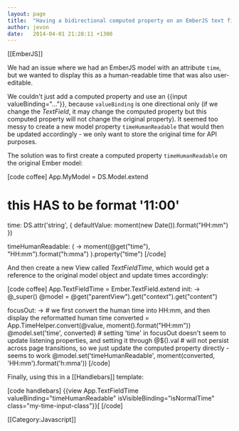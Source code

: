 ```yaml
---
layout: page
title:  "Having a bidirectional computed property on an EmberJS text field"
author: jevon
date:   2014-04-01 21:28:11 +1300
---
```


[[EmberJS]]

We had an issue where we had an EmberJS model with an attribute `time`, but we wanted to display this as a human-readable time that was also user-editable. 

We couldn't just add a computed property and use an {{input valueBinding="..."}}, because `valueBinding` is one directional only (if we change the _TextField_, it may change the computed property but this computed property will not change the original property). It seemed too messy to create a new model property `timeHumanReadable` that would then be updated accordingly - we only want to store the original time for API purposes.

The solution was to first create a computed property `timeHumanReadable` on the original Ember model:

[code coffee]
App.MyModel = DS.Model.extend
  # this HAS to be format '11:00'
  time: DS.attr('string', {
    defaultValue: moment(new Date()).format("HH:mm")
  })

  timeHumanReadable: ( ->
    moment(@get("time"), "HH:mm").format("h:mma")
  ).property("time")
[/code]

And then create a new View called _TextFieldTime_, which would get a reference to the original model object and update times accordingly:

[code coffee]
App.TextFieldTime = Ember.TextField.extend
  init: ->
    @_super()
    @model = @get("parentView").get("context").get("content")

  focusOut: ->
    # we first convert the human time into HH:mm, and then display the reformatted human time
    converted = App.TimeHelper.convert(@value, moment().format("HH:mm"))
    @model.set('time', converted)
    # setting 'time' in focusOut doesn't seem to update listening properties, and setting it through @$().val
    # will not persist across page transitions, so we just update the computed property directly - seems to work
    @model.set('timeHumanReadable', moment(converted, 'HH:mm').format('h:mma'))
[/code]

Finally, using this in a [[Handlebars]] template:

[code handlebars]
{{view App.TextFieldTime valueBinding="timeHumanReadable" isVisibleBinding="isNormalTime" class="my-time-input-class"}}[
[/code]

[[Category:Javascript]]
